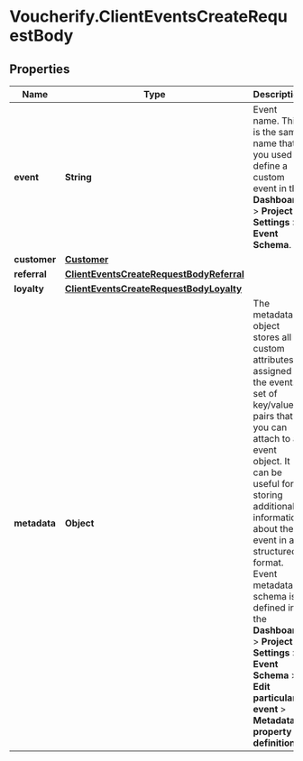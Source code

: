 # Voucherify.ClientEventsCreateRequestBody

## Properties

Name | Type | Description | Notes
------------ | ------------- | ------------- | -------------
**event** | **String** | Event name. This is the same name that you used to define a custom event in the **Dashboard** &gt; **Project Settings** &gt; **Event Schema**. | [optional] 
**customer** | [**Customer**](Customer.md) |  | 
**referral** | [**ClientEventsCreateRequestBodyReferral**](ClientEventsCreateRequestBodyReferral.md) |  | [optional] 
**loyalty** | [**ClientEventsCreateRequestBodyLoyalty**](ClientEventsCreateRequestBodyLoyalty.md) |  | [optional] 
**metadata** | **Object** | The metadata object stores all custom attributes assigned to the event. A set of key/value pairs that you can attach to an event object. It can be useful for storing additional information about the event in a structured format. Event metadata schema is defined in the **Dashboard** &gt; **Project Settings** &gt; **Event Schema** &gt; **Edit particular event** &gt; **Metadata property definition**. | [optional] 


